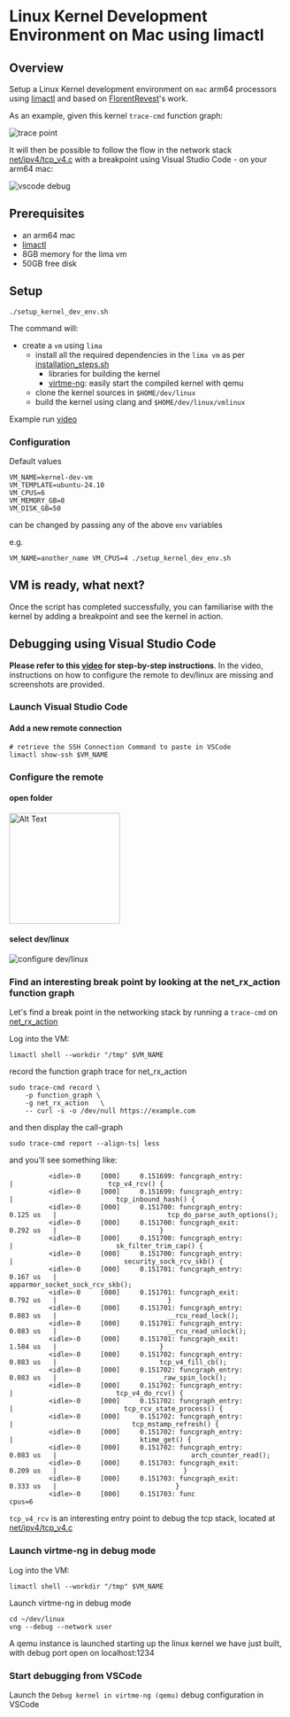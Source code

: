 # Linux Kernel Development Environment on Mac using limactl

## Overview

Setup a Linux Kernel development environment on `mac` arm64 processors using [limactl](https://lima-vm.io/docs/reference/limactl/) and based on [FlorentRevest](https://github.com/FlorentRevest/linux-kernel-vscode)'s work.

As an example, given this kernel `trace-cmd` function graph:

![trace point](docs/trace_cmd.png)

It will then be possible to follow the flow in the network stack [net/ipv4/tcp_v4.c](https://elixir.bootlin.com/linux/v6.11/source/net/ipv4/tcp_ipv4.c#L2172) with a breakpoint using Visual Studio Code - on your arm64 mac:

![vscode debug](docs/vscode_debug.png)


## Prerequisites

- an arm64 mac
-  [limactl](https://lima-vm.io/docs/reference/limactl/)
- 8GB memory for the lima vm
- 50GB free disk

## Setup

```
./setup_kernel_dev_env.sh
```

The command will:
- create a `vm` using `lima`
  - install all the required dependencies in the `lima vm` as per [installation_steps.sh](installation_steps.sh)
    - libraries for building the kernel
    - [virtme-ng](https://github.com/arighi/virtme-ng): easily start the compiled kernel with qemu
  -   clone the kernel sources in `$HOME/dev/linux`  
  -   build the kernel using clang and `$HOME/dev/linux/vmlinux`

Example run [video](docs/launch_script_x10.mp4)


### Configuration

Default values

```
VM_NAME=kernel-dev-vm
VM_TEMPLATE=ubuntu-24.10
VM_CPUS=6
VM_MEMORY_GB=8
VM_DISK_GB=50
```

can be changed by passing any of the above `env` variables

e.g.
```
VM_NAME=another_name VM_CPUS=4 ./setup_kernel_dev_env.sh
```



## VM is ready, what next?

Once the script has completed successfully, you can familiarise with the kernel by adding a breakpoint and see the kernel in action.


## Debugging using Visual Studio Code

**Please refer to this [video](docs/debug_with_visual_studio-code.mp4) for step-by-step instructions**. In the video, instructions on how to configure the remote to dev/linux are missing and screenshots are provided.

### Launch Visual Studio Code

#### Add a new remote connection

```
# retrieve the SSH Connection Command to paste in VSCode
limactl show-ssh $VM_NAME
```

### Configure the remote

####  open folder
<img src="docs/open_folder_in_remote.png" alt="Alt Text" width="200"></image>

#### select dev/linux

![configure dev/linux](docs/select_dev_linux.png)




### Find an interesting break point by looking at the net_rx_action function graph

Let's find a break point in the networking stack by running a `trace-cmd`
on [net_rx_action](https://tldp.org/HOWTO/KernelAnalysis-HOWTO-8.html)

Log into the VM:
```
limactl shell --workdir "/tmp" $VM_NAME
```

record the function graph trace for net_rx_action

```
sudo trace-cmd record \
    -p function_graph \
    -g net_rx_action   \
    -- curl -s -o /dev/null https://example.com
```

and then display the call-graph

```
sudo trace-cmd report --align-ts| less
```

and you'll see something like:
```
          <idle>-0     [000]     0.151699: funcgraph_entry:                   |                        tcp_v4_rcv() {
          <idle>-0     [000]     0.151699: funcgraph_entry:                   |                          tcp_inbound_hash() {
          <idle>-0     [000]     0.151700: funcgraph_entry:        0.125 us   |                            tcp_do_parse_auth_options();
          <idle>-0     [000]     0.151700: funcgraph_exit:         0.292 us   |                          }
          <idle>-0     [000]     0.151700: funcgraph_entry:                   |                          sk_filter_trim_cap() {
          <idle>-0     [000]     0.151700: funcgraph_entry:                   |                            security_sock_rcv_skb() {
          <idle>-0     [000]     0.151701: funcgraph_entry:        0.167 us   |                              apparmor_socket_sock_rcv_skb();
          <idle>-0     [000]     0.151701: funcgraph_exit:         0.792 us   |                            }
          <idle>-0     [000]     0.151701: funcgraph_entry:        0.083 us   |                            __rcu_read_lock();
          <idle>-0     [000]     0.151701: funcgraph_entry:        0.083 us   |                            __rcu_read_unlock();
          <idle>-0     [000]     0.151701: funcgraph_exit:         1.584 us   |                          }
          <idle>-0     [000]     0.151702: funcgraph_entry:        0.083 us   |                          tcp_v4_fill_cb();
          <idle>-0     [000]     0.151702: funcgraph_entry:        0.083 us   |                          _raw_spin_lock();
          <idle>-0     [000]     0.151702: funcgraph_entry:                   |                          tcp_v4_do_rcv() {
          <idle>-0     [000]     0.151702: funcgraph_entry:                   |                            tcp_rcv_state_process() {
          <idle>-0     [000]     0.151702: funcgraph_entry:                   |                              tcp_mstamp_refresh() {
          <idle>-0     [000]     0.151702: funcgraph_entry:                   |                                ktime_get() {
          <idle>-0     [000]     0.151702: funcgraph_entry:        0.083 us   |                                  arch_counter_read();
          <idle>-0     [000]     0.151703: funcgraph_exit:         0.209 us   |                                }
          <idle>-0     [000]     0.151703: funcgraph_exit:         0.333 us   |                              }
          <idle>-0     [000]     0.151703: func
cpus=6
```

`tcp_v4_rcv` is an interesting entry point to debug the tcp stack, located at [net/ipv4/tcp_v4.c](https://elixir.bootlin.com/linux/v6.11/source/net/ipv4/tcp_ipv4.c#L2172)


### Launch virtme-ng in debug mode

Log into the VM:
```
limactl shell --workdir "/tmp" $VM_NAME
```

Launch virtme-ng in debug mode
```
cd ~/dev/linux
vng --debug --network user
```

A qemu instance is launched starting up the linux kernel we have just built, with debug port open on localhost:1234

### Start debugging from VSCode

Launch the `Debug kernel in virtme-ng (qemu)` debug configuration in VSCode